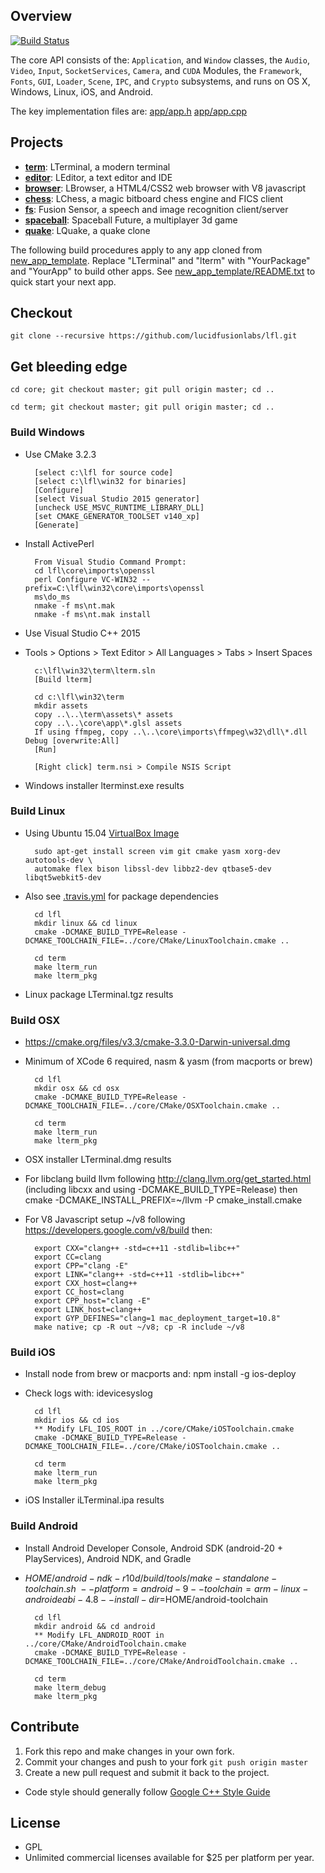 ## Overview

[![Build Status](https://travis-ci.org/LucidFusionLabs/core.svg?branch=master)](https://travis-ci.org/LucidFusionLabs/core)

The core API consists of the: `Application`, and `Window` classes,
the `Audio`, `Video`, `Input`, `SocketServices`, `Camera`, and `CUDA` Modules,
the `Framework`, `Fonts`, `GUI`, `Loader`, `Scene`, `IPC`, and `Crypto` subsystems,
and runs on OS X, Windows, Linux, iOS, and Android.

The key implementation files are:
[app/app.h](app/app.h)
[app/app.cpp](app/app.cpp)

## Projects

* **[term](http://lucidfusionlabs.com/terminal)**:          LTerminal, a modern terminal
* **[editor](http://lucidfusionlabs.com/editor)**:          LEditor, a text editor and IDE
* **[browser](http://lucidfusionlabs.com/browser)**:        LBrowser, a HTML4/CSS2 web browser with V8 javascript
* **[chess](http://lucidfusionlabs.com/chess)**:            LChess, a magic bitboard chess engine and FICS client
* **[fs](http://lucidfusionlabs.com/fs)**:                  Fusion Sensor, a speech and image recognition client/server
* **[spaceball](http://spaceballfuture.com)**:              Spaceball Future, a multiplayer 3d game
* **[quake](http://github.com/LucidFusionLabs/quake)**:     LQuake, a quake clone

The following build procedures apply to any app cloned from [new_app_template](new_app_template).
Replace "LTerminal" and "lterm" with "YourPackage" and "YourApp" to build other apps.
See [new_app_template/README.txt](new_app_template/README.txt) to quick start your next app.


## Checkout

`git clone --recursive https://github.com/lucidfusionlabs/lfl.git`


## Get bleeding edge

`cd core; git checkout master; git pull origin master; cd ..`

`cd term; git checkout master; git pull origin master; cd ..`


### Build Windows

* Use CMake 3.2.3

        [select c:\lfl for source code]
        [select c:\lfl\win32 for binaries]
        [Configure]
        [select Visual Studio 2015 generator]
        [uncheck USE_MSVC_RUNTIME_LIBRARY_DLL]
        [set CMAKE_GENERATOR_TOOLSET v140_xp]
        [Generate]

* Install ActivePerl

        From Visual Studio Command Prompt:
        cd lfl\core\imports\openssl
        perl Configure VC-WIN32 --prefix=C:\lfl\win32\core\imports\openssl
        ms\do_ms
        nmake -f ms\nt.mak 
        nmake -f ms\nt.mak install

* Use Visual Studio C++ 2015
* Tools > Options > Text Editor > All Languages > Tabs > Insert Spaces

        c:\lfl\win32\term\lterm.sln
        [Build lterm]

        cd c:\lfl\win32\term
        mkdir assets
        copy ..\..\term\assets\* assets
        copy ..\..\core\app\*.glsl assets
        If using ffmpeg, copy ..\..\core\imports\ffmpeg\w32\dll\*.dll Debug [overwrite:All]
        [Run]

        [Right click] term.nsi > Compile NSIS Script

* Windows installer lterminst.exe results

### Build Linux

* Using Ubuntu 15.04 [VirtualBox Image](http://virtualboxes.org/images/ubuntu)

        sudo apt-get install screen vim git cmake yasm xorg-dev autotools-dev \
        automake flex bison libssl-dev libbz2-dev qtbase5-dev libqt5webkit5-dev

* Also see [.travis.yml](.travis.yml) for package dependencies

        cd lfl
        mkdir linux && cd linux
        cmake -DCMAKE_BUILD_TYPE=Release -DCMAKE_TOOLCHAIN_FILE=../core/CMake/LinuxToolchain.cmake ..

        cd term
        make lterm_run
        make lterm_pkg

* Linux package LTerminal.tgz results

### Build OSX

* https://cmake.org/files/v3.3/cmake-3.3.0-Darwin-universal.dmg
* Minimum of XCode 6 required, nasm & yasm (from macports or brew)

        cd lfl
        mkdir osx && cd osx
        cmake -DCMAKE_BUILD_TYPE=Release -DCMAKE_TOOLCHAIN_FILE=../core/CMake/OSXToolchain.cmake ..

        cd term
        make lterm_run
        make lterm_pkg

* OSX installer LTerminal.dmg results
* For libclang build llvm following http://clang.llvm.org/get_started.html
(including libcxx and using -DCMAKE_BUILD_TYPE=Release)
then cmake -DCMAKE_INSTALL_PREFIX=~/llvm -P cmake_install.cmake

* For V8 Javascript setup ~/v8 following https://developers.google.com/v8/build then:

        export CXX="clang++ -std=c++11 -stdlib=libc++"
        export CC=clang
        export CPP="clang -E"
        export LINK="clang++ -std=c++11 -stdlib=libc++"
        export CXX_host=clang++
        export CC_host=clang
        export CPP_host="clang -E"
        export LINK_host=clang++
        export GYP_DEFINES="clang=1 mac_deployment_target=10.8"
        make native; cp -R out ~/v8; cp -R include ~/v8

### Build iOS

* Install node from brew or macports and: npm install -g ios-deploy
* Check logs with: idevicesyslog

        cd lfl
        mkdir ios && cd ios
        ** Modify LFL_IOS_ROOT in ../core/CMake/iOSToolchain.cmake
        cmake -DCMAKE_BUILD_TYPE=Release -DCMAKE_TOOLCHAIN_FILE=../core/CMake/iOSToolchain.cmake ..

        cd term
        make lterm_run
        make lterm_pkg

* iOS Installer iLTerminal.ipa results

### Build Android

* Install Android Developer Console, Android SDK (android-20 + PlayServices),
  Android NDK, and Gradle

* $HOME/android-ndk-r10d/build/tools/make-standalone-toolchain.sh \
  --platform=android-9 --toolchain=arm-linux-androideabi-4.8 --install-dir=$HOME/android-toolchain

        cd lfl
        mkdir android && cd android
        ** Modify LFL_ANDROID_ROOT in ../core/CMake/AndroidToolchain.cmake
        cmake -DCMAKE_BUILD_TYPE=Release -DCMAKE_TOOLCHAIN_FILE=../core/CMake/AndroidToolchain.cmake ..

        cd term
        make lterm_debug
        make lterm_pkg

## Contribute

1. Fork this repo and make changes in your own fork.
2. Commit your changes and push to your fork `git push origin master`
3. Create a new pull request and submit it back to the project.

* Code style should generally follow [Google C++ Style Guide](http://google.github.io/styleguide/cppguide.html)

## License

* GPL
* Unlimited commercial licenses available for $25 per platform per year.

